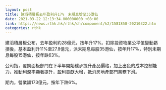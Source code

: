 ```yaml
---
layout: post
title: 建滔積層板去年盈利升17%　末期息增至35港仙
date: 2021-03-22 12:13:34.000000000 +08:00
link: https://news.rthk.hk/rthk/ch/component/k2/1581850-20210322.htm
categories: rthk
---
```


建滔積層板公布，去年盈利約28億元，按年升17%。扣除投資物業公平值變動虧損後，基本盈利升11%至27.8億元，派末期息每股35港仙，按年升17%，特別未期息每股15港仙，按年跌63%。

公司指，覆銅面板部門在下半年開始穩步提升產品價格，加上出色的成本控制能力，推動利潤率顯著提升，盈利貢獻大增，抵消房地產部門業務下滑。

期內，營業額173億元，按年下跌6%。
